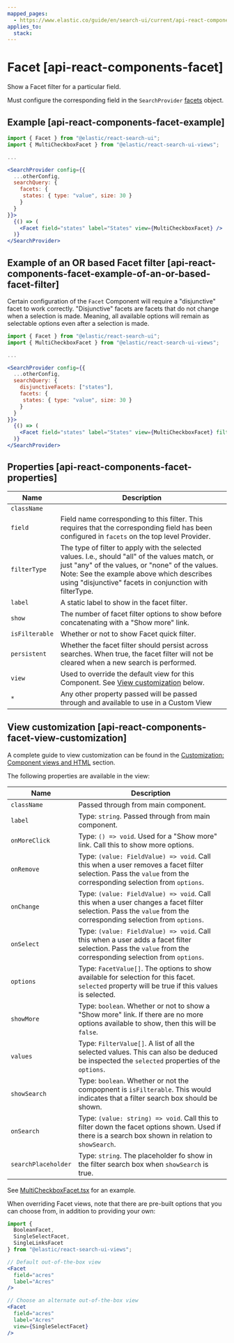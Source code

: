 ```yaml
---
mapped_pages:
  - https://www.elastic.co/guide/en/search-ui/current/api-react-components-facet.html
applies_to:
  stack:
---
```


# Facet [api-react-components-facet]

Show a Facet filter for a particular field.

Must configure the corresponding field in the `SearchProvider` [facets](/reference/api-core-configuration.md#api-core-configuration-facets) object.

## Example [api-react-components-facet-example]

```jsx
import { Facet } from "@elastic/react-search-ui";
import { MultiCheckboxFacet } from "@elastic/react-search-ui-views";

...

<SearchProvider config={{
  ...otherConfig,
  searchQuery: {
    facets: {
     states: { type: "value", size: 30 }
    }
  }
}}>
  {() => (
    <Facet field="states" label="States" view={MultiCheckboxFacet} />
  )}
</SearchProvider>
```

## Example of an OR based Facet filter [api-react-components-facet-example-of-an-or-based-facet-filter]

Certain configuration of the `Facet` Component will require a "disjunctive" facet to work correctly. "Disjunctive" facets are facets that do not change when a selection is made. Meaning, all available options will remain as selectable options even after a selection is made.

```jsx
import { Facet } from "@elastic/react-search-ui";
import { MultiCheckboxFacet } from "@elastic/react-search-ui-views";

...

<SearchProvider config={{
  ...otherConfig,
  searchQuery: {
    disjunctiveFacets: ["states"],
    facets: {
     states: { type: "value", size: 30 }
    }
  }
}}>
  {() => (
    <Facet field="states" label="States" view={MultiCheckboxFacet} filterType="any" />
  )}
</SearchProvider>
```

## Properties [api-react-components-facet-properties]

| Name           | Description                                                                                                                                                                                                                                                |
| -------------- | ---------------------------------------------------------------------------------------------------------------------------------------------------------------------------------------------------------------------------------------------------------- |
| `className`    |                                                                                                                                                                                                                                                            |
| `field`        | Field name corresponding to this filter. This requires that the corresponding field has been configured in `facets` on the top level Provider.                                                                                                             |
| `filterType`   | The type of filter to apply with the selected values. I.e., should "all" of the values match, or just "any" of the values, or "none" of the values. Note: See the example above which describes using "disjunctive" facets in conjunction with filterType. |
| `label`        | A static label to show in the facet filter.                                                                                                                                                                                                                |
| `show`         | The number of facet filter options to show before concatenating with a "Show more" link.                                                                                                                                                                   |
| `isFilterable` | Whether or not to show Facet quick filter.                                                                                                                                                                                                                 |
| `persistent`   | Whether the facet filter should persist across searches. When true, the facet filter will not be cleared when a new search is performed.                                                                                                                   |
| `view`         | Used to override the default view for this Component. See [View customization](#api-react-components-facet-view-customization) below.                                                                                                                      |
| `*`            | Any other property passed will be passed through and available to use in a Custom View                                                                                                                                                                     |

## View customization [api-react-components-facet-view-customization]

A complete guide to view customization can be found in the [Customization: Component views and HTML](/reference/basic-usage.md#guides-customizing-styles-and-html-customizing-html) section.

The following properties are available in the view:

| Name                | Description                                                                                                                                                    |
| ------------------- | -------------------------------------------------------------------------------------------------------------------------------------------------------------- |
| `className`         | Passed through from main component.                                                                                                                            |
| `label`             | Type: `string`. Passed through from main component.                                                                                                            |
| `onMoreClick`       | Type: `() => void`. Used for a "Show more" link. Call this to show more options.                                                                               |
| `onRemove`          | Type: `(value: FieldValue) => void`. Call this when a user removes a facet filter selection. Pass the `value` from the corresponding selection from `options`. |
| `onChange`          | Type: `(value: FieldValue) => void`. Call this when a user changes a facet filter selection. Pass the `value` from the corresponding selection from `options`. |
| `onSelect`          | Type: `(value: FieldValue) => void`. Call this when a user adds a facet filter selection. Pass the `value` from the corresponding selection from `options`.    |
| `options`           | Type: `FacetValue[]`. The options to show available for selection for this facet. `selected` property will be true if this values is selected.                 |
| `showMore`          | Type: `boolean`. Whether or not to show a "Show more" link. If there are no more options available to show, then this will be `false`.                         |
| `values`            | Type: `FilterValue[]`. A list of all the selected values. This can also be deduced be inspected the `selected` properties of the `options`.                    |
| `showSearch`        | Type: `boolean`. Whether or not the compopnent is `isFilterable`. This would indicates that a filter search box should be shown.                               |
| `onSearch`          | Type: `(value: string) => void`. Call this to filter down the facet options shown. Used if there is a search box shown in relation to `showSearch`.            |
| `searchPlaceholder` | Type: `string`. The placeholder fo show in the filter search box when `showSearch` is true.                                                                    |

See [MultiCheckboxFacet.tsx](https://github.com/elastic/search-ui/blob/main/packages/react-search-ui-views/src/MultiCheckboxFacet.tsx) for an example.

When overriding Facet views, note that there are pre-built options that you can choose from, in addition to providing your own:

```jsx
import {
  BooleanFacet,
  SingleSelectFacet,
  SingleLinksFacet
} from "@elastic/react-search-ui-views";

// Default out-of-the-box view
<Facet
  field="acres"
  label="Acres"
/>

// Choose an alternate out-of-the-box view
<Facet
  field="acres"
  label="Acres"
  view={SingleSelectFacet}
/>
```
